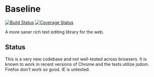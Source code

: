 # Baseline

[![Build Status][1]][2] [![Coverage Status][3]][4]

A more saner rich text editing library for the web.

## Status

This is a very new codebase and not well-tested across browsers. It is known to work in recent versions of Chrome and the tests utilize jsdom. Firefox don't work so good. IE is untested.

[1]: https://secure.travis-ci.org/cooper-software/baseline.svg
[2]: https://travis-ci.org/cooper-software/baseline
[3]: http://img.shields.io/coveralls/cooper-software/baseline.svg
[4]: https://coveralls.io/r/cooper-software/baseline
